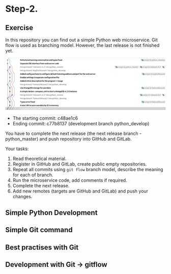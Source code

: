 # Step-2.

## Exercise

In this repository you can find out a simple Python web microservice. Git flow is used as branching model. However, 
the last release is not finished yet. 

![Used commits for this exercise](images/git_tree.png)

- The starting commit: c48ae1c6
- Ending commit: c77b8137 (development branch python_develop)

You have to complete the next release (the next release branch - python_master) and push repository into GitHub and GitLab.

Your tasks:

1. Read theoretical material. 
2. Register in GitHub and GitLab, create public empty repositories.
3. Repeat all commits using `git flow` branch model, describe the meaning for each of branch.
4. Run the microservice  code, add comments if required.
5. Complete the next release.
5. Add new remotes (targets are GitHub and GitLab) and push your changes.

## Simple Python Development

## Simple Git command

## Best practises with Git

## Development with Git -> gitflow


